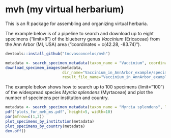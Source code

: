 # mvh (my virtual herbarium)

This is an R package for assembling and organizing virtual herbaria.

The example below is of a pipeline to search and download up to eight specimens (“limit=8”) of the blueberry genus *Vaccinium* (Ericaceae) from the Ann Arbor (MI, USA) area (“coordinates = c(42.28, -83.74)”). 

```r
devtools::install_github("tncvasconcelos/mvh")


```

```r
metadata <- search_specimen_metadata(taxon_name = "Vaccinium", coordinates= c(42.28, -83.74), limit=8)
download_specimen_images(metadata,
                         dir_name="Vaccinium_in_AnnArbor_example/specimens",
                         result_file_name="Vaccinium_in_AnnArbor_example/result_download")
```

The example below shows how to search up to 100 specimens (limit=”100”) of the widespread species *Myrcia splendens* (Myrtaceae) and plot the number of specimens per institution and country.
```r
metadata <- search_specimen_metadata(taxon_name = "Myrcia splendens", limit=100)
pdf("plots_for_mvh_ms.pdf", height=5, width=10)
par(mfrow=c(1,2))
plot_specimens_by_institution(metadata)
plot_specimens_by_country(metadata)
dev.off()
```
